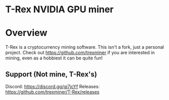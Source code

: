 # T-Rex NVIDIA GPU miner

# Overview

T-Rex is a cryptocurrency mining software.  This isn't a fork, just a personal project.  Check out https://github.com/trexminer if you are interested in mining, even as a hobbiest it can be quite fun!

## Support (Not mine, T-Rex's)

Discord:
https://discord.gg/gj7jcYf
Releases:
https://github.com/trexminer/T-Rex/releases
